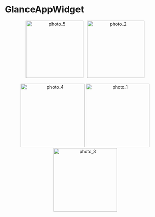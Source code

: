 ﻿# GlanceAppWidget
<p align="center">
  <img src="https://github.com/user-attachments/assets/609006f3-a445-4db5-8fad-0561cd27c6e7" alt="photo_5" width="180" style="margin-right: 8px;" />
  <img src="https://github.com/user-attachments/assets/f06f9531-94d0-409e-8401-27fecd8bcf48" alt="photo_2" width="180" />
</p>

<p align="center">
  <img src="https://github.com/user-attachments/assets/69138f1d-6bee-4c96-96d1-c3dff9e1f88e" alt="photo_4" width="200" />
  <img src="https://github.com/user-attachments/assets/877168f1-2e38-4374-a8e2-76fcf1616baf" alt="photo_1" width="200" />
  <img src="https://github.com/user-attachments/assets/6596f692-5ae0-43d5-9e58-5a2610a26b43" alt="photo_3" width="200" />
</p>

